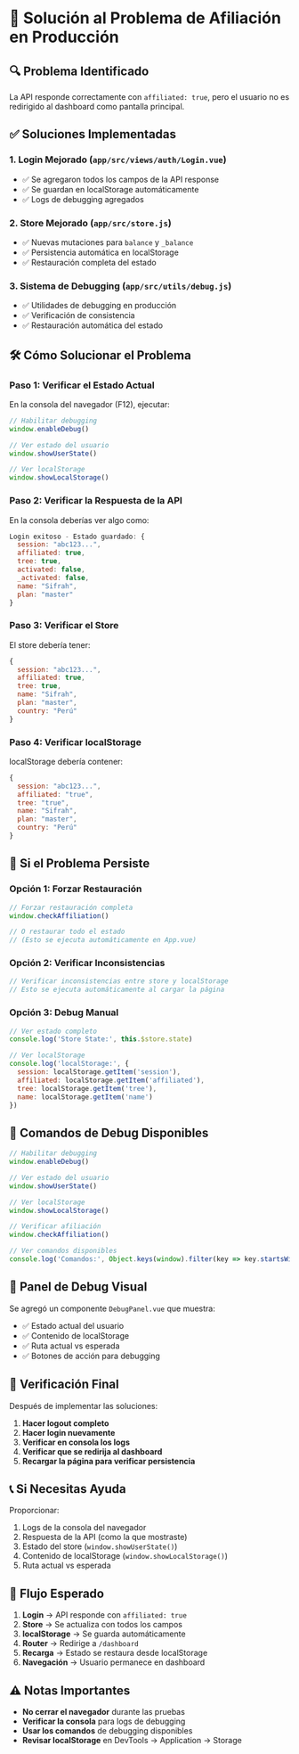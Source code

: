 # 🚀 Solución al Problema de Afiliación en Producción

## 🔍 Problema Identificado
La API responde correctamente con `affiliated: true`, pero el usuario no es redirigido al dashboard como pantalla principal.

## ✅ Soluciones Implementadas

### 1. **Login Mejorado** (`app/src/views/auth/Login.vue`)
- ✅ Se agregaron todos los campos de la API response
- ✅ Se guardan en localStorage automáticamente
- ✅ Logs de debugging agregados

### 2. **Store Mejorado** (`app/src/store.js`)
- ✅ Nuevas mutaciones para `balance` y `_balance`
- ✅ Persistencia automática en localStorage
- ✅ Restauración completa del estado

### 3. **Sistema de Debugging** (`app/src/utils/debug.js`)
- ✅ Utilidades de debugging en producción
- ✅ Verificación de consistencia
- ✅ Restauración automática del estado

## 🛠️ Cómo Solucionar el Problema

### **Paso 1: Verificar el Estado Actual**
En la consola del navegador (F12), ejecutar:

```javascript
// Habilitar debugging
window.enableDebug()

// Ver estado del usuario
window.showUserState()

// Ver localStorage
window.showLocalStorage()
```

### **Paso 2: Verificar la Respuesta de la API**
En la consola deberías ver algo como:
```javascript
Login exitoso - Estado guardado: {
  session: "abc123...",
  affiliated: true,
  tree: true,
  activated: false,
  _activated: false,
  name: "Sifrah",
  plan: "master"
}
```

### **Paso 3: Verificar el Store**
El store debería tener:
```javascript
{
  session: "abc123...",
  affiliated: true,
  tree: true,
  name: "Sifrah",
  plan: "master",
  country: "Perú"
}
```

### **Paso 4: Verificar localStorage**
localStorage debería contener:
```javascript
{
  session: "abc123...",
  affiliated: "true",
  tree: "true",
  name: "Sifrah",
  plan: "master",
  country: "Perú"
}
```

## 🚨 Si el Problema Persiste

### **Opción 1: Forzar Restauración**
```javascript
// Forzar restauración completa
window.checkAffiliation()

// O restaurar todo el estado
// (Esto se ejecuta automáticamente en App.vue)
```

### **Opción 2: Verificar Inconsistencias**
```javascript
// Verificar inconsistencias entre store y localStorage
// Esto se ejecuta automáticamente al cargar la página
```

### **Opción 3: Debug Manual**
```javascript
// Ver estado completo
console.log('Store State:', this.$store.state)

// Ver localStorage
console.log('localStorage:', {
  session: localStorage.getItem('session'),
  affiliated: localStorage.getItem('affiliated'),
  tree: localStorage.getItem('tree'),
  name: localStorage.getItem('name')
})
```

## 🔧 Comandos de Debug Disponibles

```javascript
// Habilitar debugging
window.enableDebug()

// Ver estado del usuario
window.showUserState()

// Ver localStorage
window.showLocalStorage()

// Verificar afiliación
window.checkAffiliation()

// Ver comandos disponibles
console.log('Comandos:', Object.keys(window).filter(key => key.startsWith('show') || key.startsWith('check') || key.startsWith('enable')))
```

## 📱 Panel de Debug Visual

Se agregó un componente `DebugPanel.vue` que muestra:
- ✅ Estado actual del usuario
- ✅ Contenido de localStorage
- ✅ Ruta actual vs esperada
- ✅ Botones de acción para debugging

## 🎯 Verificación Final

Después de implementar las soluciones:

1. **Hacer logout completo**
2. **Hacer login nuevamente**
3. **Verificar en consola los logs**
4. **Verificar que se redirija al dashboard**
5. **Recargar la página para verificar persistencia**

## 📞 Si Necesitas Ayuda

Proporcionar:
1. Logs de la consola del navegador
2. Respuesta de la API (como la que mostraste)
3. Estado del store (`window.showUserState()`)
4. Contenido de localStorage (`window.showLocalStorage()`)
5. Ruta actual vs esperada

## 🔄 Flujo Esperado

1. **Login** → API responde con `affiliated: true`
2. **Store** → Se actualiza con todos los campos
3. **localStorage** → Se guarda automáticamente
4. **Router** → Redirige a `/dashboard`
5. **Recarga** → Estado se restaura desde localStorage
6. **Navegación** → Usuario permanece en dashboard

## ⚠️ Notas Importantes

- **No cerrar el navegador** durante las pruebas
- **Verificar la consola** para logs de debugging
- **Usar los comandos** de debugging disponibles
- **Revisar localStorage** en DevTools → Application → Storage
